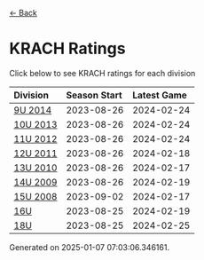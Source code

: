 [<- Back](../readme.md)
# KRACH Ratings
Click below to see KRACH ratings for each division

| Division | Season Start | Latest Game |
| :-- | :-- | :-- |
| [9U 2014](9U-2014-ratings.md) | 2023-08-26 | 2024-02-24 |
| [10U 2013](10U-2013-ratings.md) | 2023-08-26 | 2024-02-24 |
| [11U 2012](11U-2012-ratings.md) | 2023-08-26 | 2024-02-24 |
| [12U 2011](12U-2011-ratings.md) | 2023-08-26 | 2024-02-18 |
| [13U 2010](13U-2010-ratings.md) | 2023-08-26 | 2024-02-17 |
| [14U 2009](14U-2009-ratings.md) | 2023-08-26 | 2024-02-19 |
| [15U 2008](15U-2008-ratings.md) | 2023-09-02 | 2024-02-17 |
| [16U](16U-ratings.md) | 2023-08-25 | 2024-02-19 |
| [18U](18U-ratings.md) | 2023-08-25 | 2024-02-25 |

Generated on 2025-01-07 07:03:06.346161.
